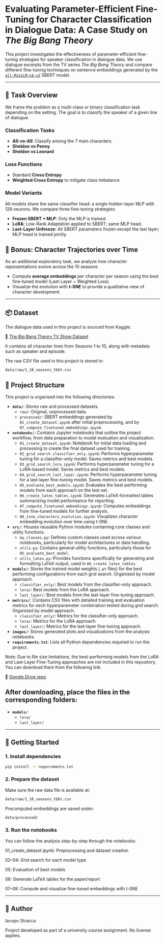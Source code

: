 # Evaluating Parameter-Efficient Fine-Tuning for Character Classification in Dialogue Data: A Case Study on *The Big Bang Theory*

This project investigates the effectiveness of parameter-efficient fine-tuning strategies for speaker classification in dialogue data. We use dialogue excerpts from the TV series *The Big Bang Theory* and compare different fine-tuning techniques on sentence embeddings generated by the [`all-MiniLM-L6-v2`](https://huggingface.co/sentence-transformers/all-MiniLM-L6-v2) SBERT model.

---

## 🧠 Task Overview

We frame the problem as a multi-class or binary classification task depending on the setting. The goal is to classify the speaker of a given line of dialogue.

### Classification Tasks
- **All-vs-All**: Classify among the 7 main characters.
- **Sheldon vs Penny**
- **Sheldon vs Leonard**

### Loss Functions
- Standard **Cross Entropy**
- **Weighted Cross Entropy** to mitigate class imbalance

### Model Variants
All models share the same classifier head: a single hidden-layer MLP with 128 neurons. We compare three fine-tuning strategies:
- **Frozen SBERT + MLP**: Only the MLP is trained.
- **LoRA**: Low-Rank Adaptation applied to SBERT; same MLP head.
- **Last-Layer Unfreeze**: All SBERT parameters frozen except the last layer; MLP head is trained jointly.

## 🎯 Bonus: Character Trajectories over Time

As an additional exploratory task, we analyze how character representations evolve across the 10 seasons:
- Compute **average embeddings** per character per season using the best fine-tuned model (Last-Layer + Weighted Loss).
- Visualize the evolution with **t-SNE** to provide a qualitative view of character development.

---


## 📦 Dataset

The dialogue data used in this project is sourced from Kaggle:

🔗 [The Big Bang Theory TV Show Dataset](https://www.kaggle.com/code/lydia70/big-bang-theory-tv-show)

It contains all character lines from Seasons 1 to 10, along with metadata such as speaker and episode.

The raw CSV file used in this project is stored in:

```
data/raw/1_10_seasons_tbbt.csv
```


## 📁 Project Structure

This project is organized into the following directories:

-   **`data/`**: Stores raw and processed datasets.
    -   `raw/`: Original, unprocessed data.
    -   `processed/`: SBERT embeddings generated by `01_create_dataset.ipynb` after initial preprocessing, and by `07_compute_finetuned_embeddings.ipynb`.
-   **`notebooks/`**: Contains Jupyter notebooks that outline the project workflow, from data preparation to model evaluation and visualization.
    -   `01_create_dataset.ipynb`: Notebook for initial data loading and processing to create the final dataset used for training.
    -   `02_grid_search_classifier_only.ipynb`: Performs hyperparameter tuning for a classifier-only model. Saves metrics and best models.
    -   `03_grid_search_lora.ipynb`: Performs hyperparameter tuning for a LoRA-based model. Saves metrics and best models.
    -   `04_grid_search_last_layer.ipynb`: Performs hyperparameter tuning for a last-layer fine-tuning model. Saves metrics and best models.
    -   `05_evaluate_best_models.ipynb`: Evaluates the best performing models from each approach on the test set.
    -   `06_create_latex_tables.ipynb`: Generates LaTeX-formatted tables summarizing model performance for reporting.
    -   `07_compute_finetuned_embeddings.ipynb`: Computes embeddings from fine-tuned models for further analysis.
    -   `08_tsne_characters_evolution.ipynb`: Visualizes character embedding evolution over time using t-SNE.
-   **`src/`**: Houses reusable Python modules containing core classes and utility functions.
    -   `my_classes.py`: Defines custom classes used across various notebooks, particularly for model architectures or data handling.
    -   `utils.py`: Contains general utility functions, particularly those for `05_evaluate_best_model`.
    -   `utils_latex.py`: Provides functions specifically for generating and formatting LaTeX output, used in `06_create_latex_tables`.
-   **`models/`**: Stores the trained model weights (`.pt` files) for the best performing configurations from each grid search. Organized by model approach.
    -   `classifier_only/`: Best models from the classifier-only approach.
    -   `lora/`: Best models from the LoRA approach.
    -   `last_layer/`: Best models from the last-layer fine-tuning approach.
-   **`metrics/`**: Contains CSV files with detailed training and evaluation metrics for each hyperparameter combination tested during grid search. Organized by model approach.
    -   `classifier_only/`: Metrics for the classifier-only approach.
    -   `lora/`: Metrics for the LoRA approach.
    -   `last_layer/`: Metrics for the last-layer fine-tuning approach.
-   **`images/`**: Stores generated plots and visualizations from the analysis notebooks.
-   **`requirements.txt`**: Lists all Python dependencies required to run the project.

Note: Due to file size limitations, the best-performing models from the LoRA and Last-Layer Fine-Tuning approaches are not included in this repository.
You can download them from the following link: 

🔗 [Google Drive repo](https://drive.google.com/drive/folders/15ImdAAxMqwjXKQN768kZKCbzyY7cm_GI?usp=drive_link)

After downloading, place the files in the corresponding folders:
---
-   **`models/`**
    -   `lora/`
    -   `last_layer/`
---

## 🚀 Getting Started

### 1. Install dependencies

```bash
pip install -r requirements.txt
```

### 2. Prepare the dataset
Make sure the raw data file is available at:

```bash
data/raw/1_10_seasons_tbbt.csv
```

Precomputed embeddings are saved under:

```bash
data/processed/
```

### 3. Run the notebooks
You can follow the analysis step-by-step through the notebooks:

01_create_dataset.ipynb: Preprocessing and dataset creation

02–04: Grid search for each model type

05: Evaluation of best models

06: Generate LaTeX tables for the paper/report

07–08: Compute and visualize fine-tuned embeddings with t-SNE

---

## 👤 Author
Iacopo Stracca

Project developed as part of a university course assignment. No license applies.

